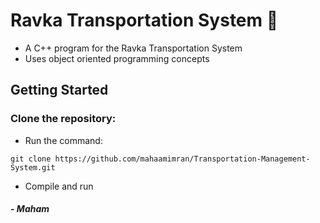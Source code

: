 # Ravka Transportation System 🚝
- A C++ program for the Ravka Transportation System
- Uses object oriented programming concepts
## Getting Started
### Clone the repository: 
- Run the command: 
```shell
git clone https://github.com/mahaamimran/Transportation-Management-System.git
```
- Compile and run 
##### - Maham
